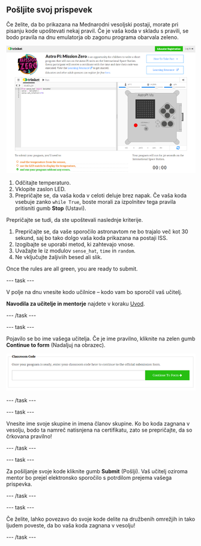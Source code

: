 ## Pošljite svoj prispevek

Če želite, da bo prikazana na Mednarodni vesoljski postaji, morate pri pisanju kode upoštevati nekaj pravil. Če je vaša koda v skladu s pravili, se bodo pravila na dnu emulatorja ob zagonu programa obarvala zeleno.

![Potrditev](images/validation.png)

1. Odčitajte temperaturo.
2. Vklopite zaslon LED.
3. Prepričajte se, da vaša koda v celoti deluje brez napak. Če vaša koda vsebuje zanko `while True`, boste morali za izpolnitev tega pravila pritisniti gumb **Stop** (Ustavi).

Prepričajte se tudi, da ste upoštevali naslednje kriterije.

1. Prepričajte se, da vaše sporočilo astronavtom ne bo trajalo več kot 30 sekund, saj bo tako dolgo vaša koda prikazana na postaji ISS.
2. Izogibajte se uporabi metod, ki zahtevajo vnose.
3. Uvažajte le iz modulov `sense_hat`, `time` in `random`.
4. Ne vključujte žaljiviih besed ali slik.

Once the rules are all green, you are ready to submit.

\--- task \---

V polje na dnu vnesite kodo učilnice – kodo vam bo sporočil vaš učitelj.

**Navodila za učitelje in mentorje** najdete v koraku [Uvod](https://projects.raspberrypi.org/en/projects/astro-pi-mission-zero/1).

\--- /task \---

\--- task \---

Pojavilo se bo ime vašega učitelja. Če je ime pravilno, kliknite na zelen gumb **Continue to form** (Nadaljuj na obrazec).

![Nadaljuj na obrazec](images/continue-to-form.png)

\--- /task \---

\--- task \---

Vnesite ime svoje skupine in imena članov skupine. Ko bo koda zagnana v vesolju, bodo ta namreč natisnjena na certifikatu, zato se prepričajte, da so črkovana pravilno!

\--- /task \---

\--- task \---

Za pošiljanje svoje kode kliknite gumb **Submit** (Pošlji). Vaš učitelj oziroma mentor bo prejel elektronsko sporočilo s potrdilom prejema vašega prispevka.

\--- /task \---

\--- task \---

Če želite, lahko povezavo do svoje kode delite na družbenih omrežjih in tako ljudem poveste, da bo vaša koda zagnana v vesolju!

\--- /task \---